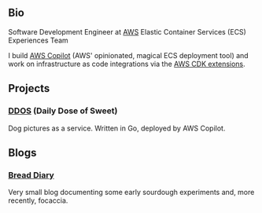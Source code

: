 ## Bio
Software Development Engineer at [AWS](https://aws.amazon.com)
Elastic Container Services (ECS) Experiences Team

I build [AWS Copilot](https://github.com/aws/copilot-cli) (AWS' opinionated, magical ECS deployment tool) and work on infrastructure as code integrations via the [AWS CDK extensions](https://github.com/aws/aws-cdk/tree/main/packages/@aws-cdk-containers/ecs-service-extensions). 

## Projects
### [DDOS](https://app.ddos.dog) (Daily Dose of Sweet)
Dog pictures as a service. Written in Go, deployed by AWS Copilot.

## Blogs
### [Bread Diary](https://austinely.com/bread/)
Very small blog documenting some early sourdough experiments and, more recently, focaccia. 


